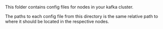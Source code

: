 This folder contains config files for nodes in your kafka cluster.

The paths to each config file from this directory is the same relative path to where it should be located in the respective nodes.


